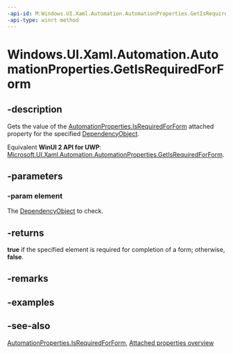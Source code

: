 ```yaml
---
-api-id: M:Windows.UI.Xaml.Automation.AutomationProperties.GetIsRequiredForForm(Windows.UI.Xaml.DependencyObject)
-api-type: winrt method
---
```


<!-- Method syntax
public bool GetIsRequiredForForm(Windows.UI.Xaml.DependencyObject element)
-->

# Windows.UI.Xaml.Automation.AutomationProperties.GetIsRequiredForForm

## -description
Gets the value of the [AutomationProperties.IsRequiredForForm](automationproperties_isrequiredforform.md) attached property for the specified [DependencyObject](../windows.ui.xaml/dependencyobject.md).

Equivalent **WinUI 2 API for UWP**: [Microsoft.UI.Xaml.Automation.AutomationProperties.GetIsRequiredForForm](/windows/winui/api/microsoft.ui.xaml.automation.automationproperties.getisrequiredforform).

## -parameters
### -param element
The [DependencyObject](../windows.ui.xaml/dependencyobject.md) to check.

## -returns
**true** if the specified element is required for completion of a form; otherwise, **false**.

## -remarks

## -examples

## -see-also

[AutomationProperties.IsRequiredForForm](automationproperties_isrequiredforform.md), [Attached properties overview](/windows/uwp/xaml-platform/attached-properties-overview)
